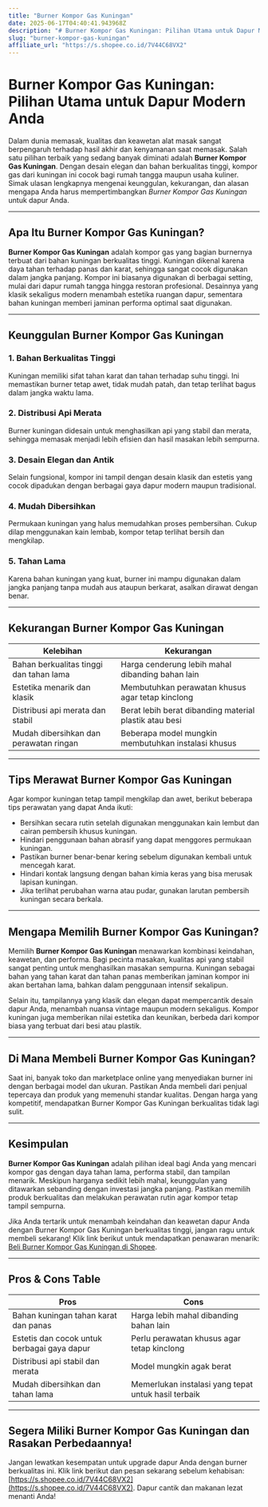 ```yaml
---
title: "Burner Kompor Gas Kuningan"
date: 2025-06-17T04:40:41.943968Z
description: "# Burner Kompor Gas Kuningan: Pilihan Utama untuk Dapur Modern Anda..."
slug: "burner-kompor-gas-kuningan"
affiliate_url: "https://s.shopee.co.id/7V44C68VX2"
---
```

# Burner Kompor Gas Kuningan: Pilihan Utama untuk Dapur Modern Anda

Dalam dunia memasak, kualitas dan keawetan alat masak sangat berpengaruh terhadap hasil akhir dan kenyamanan saat memasak. Salah satu pilihan terbaik yang sedang banyak diminati adalah **Burner Kompor Gas Kuningan**. Dengan desain elegan dan bahan berkualitas tinggi, kompor gas dari kuningan ini cocok bagi rumah tangga maupun usaha kuliner. Simak ulasan lengkapnya mengenai keunggulan, kekurangan, dan alasan mengapa Anda harus mempertimbangkan *Burner Kompor Gas Kuningan* untuk dapur Anda.

---

## Apa Itu Burner Kompor Gas Kuningan?

**Burner Kompor Gas Kuningan** adalah kompor gas yang bagian burnernya terbuat dari bahan kuningan berkualitas tinggi. Kuningan dikenal karena daya tahan terhadap panas dan karat, sehingga sangat cocok digunakan dalam jangka panjang. Kompor ini biasanya digunakan di berbagai setting, mulai dari dapur rumah tangga hingga restoran profesional. Desainnya yang klasik sekaligus modern menambah estetika ruangan dapur, sementara bahan kuningan memberi jaminan performa optimal saat digunakan.

---

## Keunggulan Burner Kompor Gas Kuningan

### 1. Bahan Berkualitas Tinggi
Kuningan memiliki sifat tahan karat dan tahan terhadap suhu tinggi. Ini memastikan burner tetap awet, tidak mudah patah, dan tetap terlihat bagus dalam jangka waktu lama.

### 2. Distribusi Api Merata
Burner kuningan didesain untuk menghasilkan api yang stabil dan merata, sehingga memasak menjadi lebih efisien dan hasil masakan lebih sempurna.

### 3. Desain Elegan dan Antik
Selain fungsional, kompor ini tampil dengan desain klasik dan estetis yang cocok dipadukan dengan berbagai gaya dapur modern maupun tradisional.

### 4. Mudah Dibersihkan
Permukaan kuningan yang halus memudahkan proses pembersihan. Cukup dilap menggunakan kain lembab, kompor tetap terlihat bersih dan mengkilap.

### 5. Tahan Lama
Karena bahan kuningan yang kuat, burner ini mampu digunakan dalam jangka panjang tanpa mudah aus ataupun berkarat, asalkan dirawat dengan benar.

---

## Kekurangan Burner Kompor Gas Kuningan

| Kelebihan                                          | Kekurangan                                              |
|-----------------------------------------------------|---------------------------------------------------------|
| Bahan berkualitas tinggi dan tahan lama            | Harga cenderung lebih mahal dibanding bahan lain      |
| Estetika menarik dan klasik                        | Membutuhkan perawatan khusus agar tetap kinclong    |
| Distribusi api merata dan stabil                   | Berat lebih berat dibanding material plastik atau besi |
| Mudah dibersihkan dan perawatan ringan           | Beberapa model mungkin membutuhkan instalasi khusus  |

---

## Tips Merawat Burner Kompor Gas Kuningan

Agar kompor kuningan tetap tampil mengkilap dan awet, berikut beberapa tips perawatan yang dapat Anda ikuti:

- Bersihkan secara rutin setelah digunakan menggunakan kain lembut dan cairan pembersih khusus kuningan.
- Hindari penggunaan bahan abrasif yang dapat menggores permukaan kuningan.
- Pastikan burner benar-benar kering sebelum digunakan kembali untuk mencegah karat.
- Hindari kontak langsung dengan bahan kimia keras yang bisa merusak lapisan kuningan.
- Jika terlihat perubahan warna atau pudar, gunakan larutan pembersih kuningan secara berkala.

---

## Mengapa Memilih Burner Kompor Gas Kuningan?

Memilih **Burner Kompor Gas Kuningan** menawarkan kombinasi keindahan, keawetan, dan performa. Bagi pecinta masakan, kualitas api yang stabil sangat penting untuk menghasilkan masakan sempurna. Kuningan sebagai bahan yang tahan karat dan tahan panas memberikan jaminan kompor ini akan bertahan lama, bahkan dalam penggunaan intensif sekalipun.

Selain itu, tampilannya yang klasik dan elegan dapat mempercantik desain dapur Anda, menambah nuansa vintage maupun modern sekaligus. Kompor kuningan juga memberikan nilai estetika dan keunikan, berbeda dari kompor biasa yang terbuat dari besi atau plastik.

---

## Di Mana Membeli Burner Kompor Gas Kuningan?

Saat ini, banyak toko dan marketplace online yang menyediakan burner ini dengan berbagai model dan ukuran. Pastikan Anda membeli dari penjual tepercaya dan produk yang memenuhi standar kualitas. Dengan harga yang kompetitif, mendapatkan Burner Kompor Gas Kuningan berkualitas tidak lagi sulit.

---

## Kesimpulan

**Burner Kompor Gas Kuningan** adalah pilihan ideal bagi Anda yang mencari kompor gas dengan daya tahan lama, performa stabil, dan tampilan menarik. Meskipun harganya sedikit lebih mahal, keunggulan yang ditawarkan sebanding dengan investasi jangka panjang. Pastikan memilih produk berkualitas dan melakukan perawatan rutin agar kompor tetap tampil sempurna.

Jika Anda tertarik untuk menambah keindahan dan keawetan dapur Anda dengan Burner Kompor Gas Kuningan berkualitas tinggi, jangan ragu untuk membeli sekarang! Klik link berikut untuk mendapatkan penawaran menarik: [Beli Burner Kompor Gas Kuningan di Shopee](https://s.shopee.co.id/7V44C68VX2).

---

## Pros & Cons Table

| Pros                                                      | Cons                                              |
|-----------------------------------------------------------|---------------------------------------------------|
| Bahan kuningan tahan karat dan panas                      | Harga lebih mahal dibanding bahan lain          |
| Estetis dan cocok untuk berbagai gaya dapur              | Perlu perawatan khusus agar tetap kinclong     |
| Distribusi api stabil dan merata                          | Model mungkin agak berat                         |
| Mudah dibersihkan dan tahan lama                         | Memerlukan instalasi yang tepat untuk hasil terbaik |

---

## **Segera Miliki Burner Kompor Gas Kuningan dan Rasakan Perbedaannya!**

Jangan lewatkan kesempatan untuk upgrade dapur Anda dengan burner berkualitas ini. Klik link berikut dan pesan sekarang sebelum kehabisan: [https://s.shopee.co.id/7V44C68VX2](https://s.shopee.co.id/7V44C68VX2). Dapur cantik dan makanan lezat menanti Anda!